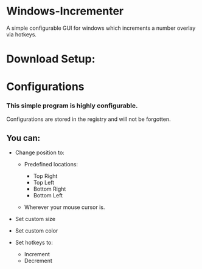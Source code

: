 # Windows-Incrementer
A simple configurable GUI for windows which increments a number overlay via hotkeys.

# Download Setup:
[Sourceforge]: https://sourceforge.net/projects/windows-incrementer/files/WinIncrementSetup.exe/download

# Configurations
### This simple program is highly configurable. 
Configurations are stored in the registry and will not be forgotten.

## You can:
* Change position to:
    * Predefined locations: 
        * Top Right
        * Top Left
        * Bottom Right
        * Bottom Left
        
    * Wherever your mouse cursor is.
    
* Set custom size

* Set custom color

* Set hotkeys to:
    * Increment
    * Decrement
